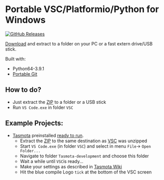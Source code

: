 # Portable VSC/Platformio/Python for Windows

[![GitHub Releases](https://img.shields.io/github/downloads/Jason2866/Portable_VSC_PlatformIO/total?label=downloads&color=%231FA3EC&style=for-the-badge)](https://github.com/Jason2866/Portable_VSC_PlatformIO/releases/latest)

[Download](https://github.com/Jason2866/Portable_VSC_PlatformIO/releases/download/1.5/VSC_PlatformIO_Python391.zip) and extract to a folder on your PC or a fast extern drive/USB stick.

Built with:
- Python64-3.9.1
- [Portable Git](https://github.com/sheabunge/GitPortable/releases/download/v2.21.0-devtest.1/GitPortable_2.21.0_Development_Test_1_online.paf.exe)

## How to do? 
- Just extract the [ZIP](https://github.com/Jason2866/Portable_VSC_PlatformIO/releases/download/1.5/VSC_PlatformIO_Python391.zip) to a folder or a USB stick
- Run `VS Code.exe` in folder `VSC` 

## Example Projects:
- [Tasmota](http://Tasmota.com) preinstalled [ready to run](https://github.com/Jason2866/Portable_VSC_PlatformIO/releases/download/1.5/Tasmota_compile_pack.zip). 
  * Extract the [ZIP](https://github.com/Jason2866/Portable_VSC_PlatformIO/releases/download/1.5/Tasmota_compile_pack.zip) to the same destination as [VSC](https://github.com/Jason2866/Portable_VSC_PlatformIO/releases/download/1.5/VSC_PlatformIO_Python391.zip) was unzipped
  * Start `VS Code.exe` (in folder `VSC`) and select in menu `File`-> `Open Folder...`
  * Navigate to folder `Tasmota-development` and choose this folder
  * Wait a while until `VSC`is ready...
  * Make your settings as described in [Tasmota Wiki](https://tasmota.github.io/docs/Visual-Studio-Code/)
  * Hit the blue compile Logo `tick` at the bottom of the VSC screen

